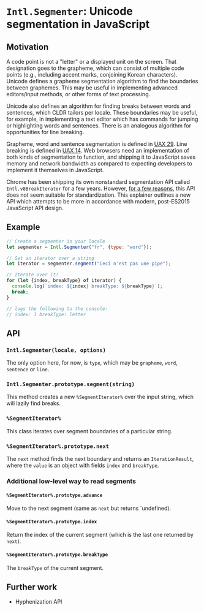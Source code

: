 # `Intl.Segmenter`: Unicode segmentation in JavaScript

## Motivation

A code point is not a "letter" or a displayed unit on the screen. That designation goes to the grapheme, which can consist of multiple code points (e.g., including accent marks, conjoining Korean characters). Unicode defines a grapheme segmentation algorithm to find the boundaries between graphemes. This may be useful in implementing advanced editors/input methods, or other forms of text processing.

Unicode also defines an algorithm for finding breaks between words and sentences, which CLDR tailors per locale. These boundaries may be useful, for example, in implementing a text editor which has commands for jumping or highlighting words and sentences. There is an analogous algorithm for opportunities for line breaking.

Grapheme, word and sentence segmentation is defined in [UAX 29](http://unicode.org/reports/tr29/). Line breaking is defined in [UAX 14](http://www.unicode.org/reports/tr14/). Web browsers need an implementation of both kinds of segmentation to function, and shipping it to JavaScript saves memory and network bandwidth as compared to expecting developers to implement it themselves in JavaScript.

Chrome has been shipping its own nonstandard segmentation API called `Intl.v8BreakIterator` for a few years. However, [for a few reasons](https://github.com/tc39/ecma402/issues/60#issuecomment-194041835), this API does not seem suitable for standardization. This explainer outlines a new API which attempts to be more in accordance with modern, post-ES2015 JavaScript API design.

## Example

```js
// Create a segmenter in your locale
let segmenter = Intl.Segmenter("fr", {type: "word"});

// Get an iterator over a string
let iterator = segmenter.segment("Ceci n'est pas une pipe");

// Iterate over it!
for (let {index, breakType} of iterator) {
  console.log(`index: ${index} breakType: ${breakType}`);
  break;
}

// logs the following to the console:
// index: 3 breakType: letter
```

## API

### `Intl.Segmenter(locale, options)`

The only option here, for now, is `type`, which may be `grapheme`, `word`, `sentence` or `line`.

### `Intl.Segmenter.prototype.segment(string)`

This method creates a new `%SegmentIterator%` over the input string, which will lazily find breaks.

### `%SegmentIterator%`

This class iterates over segment boundaries of a particular string.

### `%SegmentIterator%.prototype.next`

The `next` method finds the next boundary and returns an `IterationResult`, where the `value` is an object with fields `index` and `breakType`.

### Additional low-level way to read segments

#### `%SegmentIterator%.prototype.advance`

Move to the next segment (same as `next` but returns `undefined).

#### `%SegmentIterator%.prototype.index`

Return the index of the current segment (which is the last one returned by `next`).

#### `%SegmentIterator%.prototype.breakType`

The `breakType` of the current segment.

## Further work

- Hyphenization API
